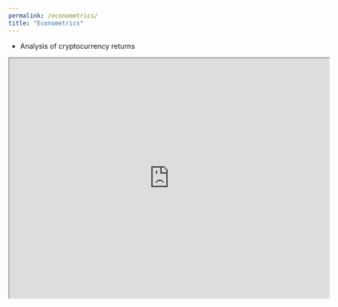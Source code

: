 ```yaml
---
permalink: /econometrics/
title: "Econometrics"
---
```


- Analysis of cryptocurrency returns
<iframe src="https://drive.google.com/file/d/1SBBfRjxtn53CBl1ahbs3I9fnq713jAvZ/preview" width="640" height="480" allow="autoplay"></iframe>
